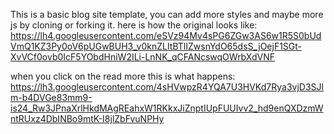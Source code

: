 This is a basic blog site template, you can add more styles and maybe more js by cloning or forking it. here is how the original looks like:
https://lh4.googleusercontent.com/eSVz94Mv4sPG6ZGw3AS6w1R5S0bUdVmQ1KZ3Py0oV6pUGwBUH3_v0knZLItBTlIZwsnYdO65dsS_jOejF1SGt-XvVCf0ovb0IcF5YObdHniW2ILi-LnNK_qCFANcswqOWrbXdVNF

when you click on the read more this is what happens:
https://lh3.googleusercontent.com/4sHVwpzR4YQA7U3HVKd7Rya3vjD3SJlm-b4DVGe83mm9-is24_Rw3JPnaXrlHkdMAgREahxW1RKkxJiZnptIUpFUUIvv2_hd9enQXDzmWntRUxz4DbINBo9mtK-I8jlZbFvuNPHy
